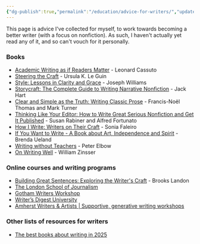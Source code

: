 ```yaml
---
{"dg-publish":true,"permalink":"/education/advice-for-writers/","updated":"2025-01-07T10:08:43.352+08:00"}
---
```


This page is advice I've collected for myself, to work towards becoming a better writer (with a focus on nonfiction). As such, I haven't actually yet read any of it, and so can't vouch for it personally. 

### Books
- [Academic Writing as if Readers Matter](https://press.princeton.edu/books/paperback/9780691195797/academic-writing-as-if-readers-matter) - Leonard Cassuto
- [Steering the Craft](https://www.ursulakleguin.com/steering-the-craft) - Ursula K. Le Guin
- [Style: Lessons in Clarity and Grace](https://www.pearson.com/en-us/subject-catalog/p/style-lessons-in-clarity-and-grace/P200000002140/9780137536603) - Joseph Williams
- [Storycraft: The Complete Guide to Writing Narrative Nonfiction](https://press.uchicago.edu/ucp/books/book/chicago/S/bo71028154.html) - Jack Hart
- [Clear and Simple as the Truth: Writing Classic Prose](https://press.princeton.edu/books/paperback/9780691147437/clear-and-simple-as-the-truth) - Francis-Noël Thomas and Mark Turner
- [Thinking Like Your Editor: How to Write Great Serious Nonfiction and Get It Published](https://wwnorton.com/books/Thinking-Like-Your-Editor/) - Susan Rabiner and Alfred Fortunato
- [How I Write: Writers on Their Craft](https://harpercollins.co.in/product/how-i-write/) - Sonia Faleiro
- [If You Want to Write - A Book about Art, Independence and Spirit](https://www.graywolfpress.org/books/if-you-want-write) - Brenda Ueland
- [Writing without Teachers](https://global.oup.com/academic/product/writing-without-teachers-9780195120165?cc=us&lang=en&) - Peter Elbow
- [On Writing Well](https://www.harpercollins.com/products/on-writing-well-william-zinsser?variant=32118081159202) - William Zinsser

### Online courses and writing programs
- [Building Great Sentences: Exploring the Writer's Craft](https://www.thegreatcourses.com/courses/building-great-sentences-exploring-the-writer-s-craft) - Brooks Landon
- [The London School of Journalism](https://www.lsj.org/courses/online-courses/) 
- [Gotham Writers Workshop](https://www.writingclasses.com/)
- [Writer’s Digest University](https://writersdigestuniversity.mykajabi.com/)
- [Amherst Writers & Artists | Supportive, generative writing workshops](https://amherstwriters.org/)

### Other lists of resources for writers
- [The best books about writing in 2025](https://katrisoikkeli.com/books-about-writing/)
